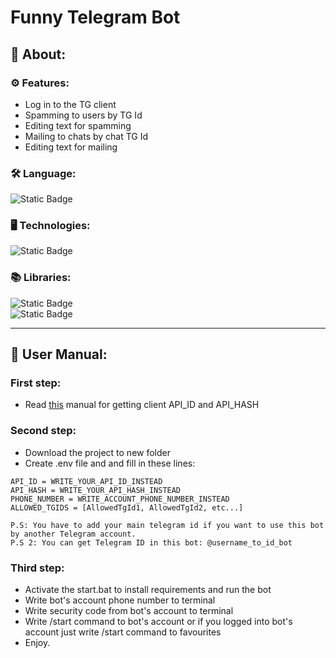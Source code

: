 # Funny Telegram Bot
## 📌 About:
### ⚙️ Features:
- Log in to the TG client
- Spamming to users by TG Id
- Editing text for spamming
- Mailing to chats by chat TG Id
- Editing text for mailing

### 🛠 Language:  
![Static Badge](https://img.shields.io/badge/Python_3.10-blue?style=for-the-badge&logo=python&logoColor=white&link=https%3A%2F%2Fwww.python.org%2F)
### 🖥 Technologies:  
![Static Badge](https://img.shields.io/badge/SQLite-Database-lightgrey?style=for-the-badge&logo=sqlite&logoColor=white&labelColor=%23003B57&link=https%3A%2F%2Fwww.sqlite.org%2F)
### 📚 Libraries:
![Static Badge](https://img.shields.io/badge/Telethon-blue?style=for-the-badge&logo=pypi&logoColor=white&link=https%3A%2F%2Fdocs.telethon.dev%2Fen%2Fstable%2F)  
![Static Badge](https://img.shields.io/badge/python--dotenv-blue?style=for-the-badge&logo=pypi&logoColor=white&link=https%3A%2F%2Fpypi.org%2Fproject%2Fpython-dotenv%2F)

____
## 📕 User Manual:
### First step:
- Read [this](https://core.telegram.org/api/obtaining_api_id) manual for getting client API_ID and API_HASH
### Second step:
- Download the project to new folder
- Create .env file and and fill in these lines:  
```
API_ID = WRITE_YOUR_API_ID_INSTEAD
API_HASH = WRITE_YOUR_API_HASH_INSTEAD
PHONE_NUMBER = WRITE_ACCOUNT_PHONE_NUMBER_INSTEAD
ALLOWED_TGIDS = [AllowedTgId1, AllowedTgId2, etc...]

P.S: You have to add your main telegram id if you want to use this bot by another Telegram account.
P.S 2: You can get Telegram ID in this bot: @username_to_id_bot
```
### Third step:
- Activate the start.bat to install requirements and run the bot
- Write bot's account phone number to terminal
- Write security code from bot's account to terminal
- Write /start command to bot's account or if you logged into bot's account just write /start command to favourites
- Enjoy.
